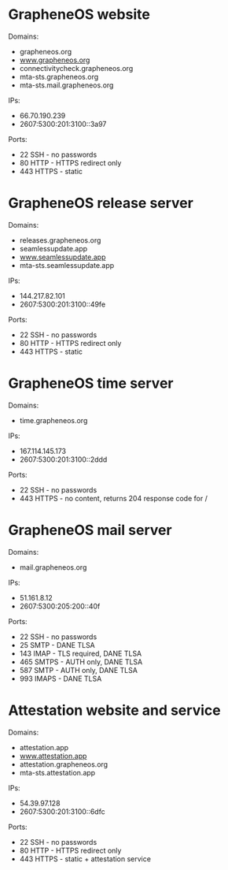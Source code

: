 # GrapheneOS website

Domains:

- grapheneos.org
- www.grapheneos.org
- connectivitycheck.grapheneos.org
- mta-sts.grapheneos.org
- mta-sts.mail.grapheneos.org

IPs:

- 66.70.190.239
- 2607:5300:201:3100::3a97

Ports:

- 22 SSH - no passwords
- 80 HTTP - HTTPS redirect only
- 443 HTTPS - static

# GrapheneOS release server

Domains:

- releases.grapheneos.org
- seamlessupdate.app
- www.seamlessupdate.app
- mta-sts.seamlessupdate.app

IPs:

- 144.217.82.101
- 2607:5300:201:3100::49fe

Ports:

- 22 SSH - no passwords
- 80 HTTP - HTTPS redirect only
- 443 HTTPS - static

# GrapheneOS time server

Domains:

- time.grapheneos.org

IPs:

- 167.114.145.173
- 2607:5300:201:3100::2ddd

Ports:

- 22 SSH - no passwords
- 443 HTTPS - no content, returns 204 response code for /

# GrapheneOS mail server

Domains:

- mail.grapheneos.org

IPs:

- 51.161.8.12
- 2607:5300:205:200::40f

Ports:

- 22 SSH - no passwords
- 25 SMTP - DANE TLSA
- 143 IMAP - TLS required, DANE TLSA
- 465 SMTPS - AUTH only, DANE TLSA
- 587 SMTP - AUTH only, DANE TLSA
- 993 IMAPS - DANE TLSA

# Attestation website and service

Domains:

- attestation.app
- www.attestation.app
- attestation.grapheneos.org
- mta-sts.attestation.app

IPs:

- 54.39.97.128
- 2607:5300:201:3100::6dfc

Ports:

- 22 SSH - no passwords
- 80 HTTP - HTTPS redirect only
- 443 HTTPS - static + attestation service
